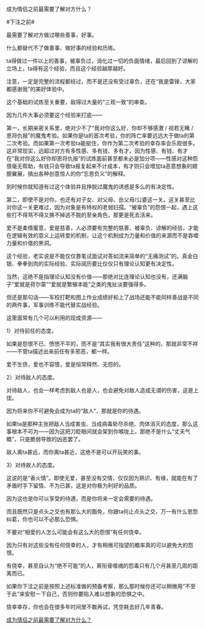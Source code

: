 成为情侣之前最需要了解对方什么？

#下注之前#

最需要了解对方做过哪些善事，好事。

什么都替代不了做善事、做好事的经验和历练。

ta得做过一件以上的善事，被辜负过，消化过一切的负面情绪，最后回到了谅解的立场上，ta得有这个经验，而且这个经验越厚越好。

注意，一定是完整的流程都经过，而不是还没有受过辜负，还在“我是雷锋，大家都感谢我”的美好体验中。

这个基础的试炼至关重要，敌得过大量的“三观一致”的审查。

因为几件大事必须要这个经验来打底——

第一，长期亲密关系里，绝对少不了“我对你这么好，你却不够感激 / 视若无睹 / 恩将仇报”的魔鬼考验。如果你是ta的首次考验，你的阵亡率要远远大于做ta的第二次考验。而如果第一次考验ta能挺住，你作为第二次考验的幸存率会乐观很多。这非常现实，远超过对方有多性感、多有钱、多有才。因为性感、有钱、有才在“我对你这么好你却恩将仇报”的试炼面前甚至都未必是加分项——性感对这种怨恨毫无帮助，有钱只会导致ta报复起来不计成本，有才则只会增加ta恶意想象的翅膀翼展，搞出各种创意惊人的你“忘恩负义”的解释。

到时候你就知道有过这个体验并且挣脱过魔鬼的诱惑是多么的有决定性。



第二，即使不是对你，也还有对子女、对父母、岳父母/公婆这一关。这关甚至比对你这一关更难过，因为对象是有特权的老弱妇孺。“被辜负”的怨恨一起，遇上这些打不得骂不得又换不掉逃不脱的至亲角色，那更是死去活来。

爱不是柔情蜜意，爱是慈善，人必须要有完整的慈善、被辜负、谅解的经验，才能在逻辑有效的意义上运转爱的机制，让这个机制成为力量和价值的来源而不是吞噬力量和价值的黑洞。

这个经验，老实说是不能仅仅靠笔试面试对答如流来简单的“无痛测试”的。真金白银、拳拳到肉的实际经验、实际阅历要比仅仅只有理论认知更有决定性。

当然，这绝不是指理论认知没有价值——那绝对比连理论认知也没有，还满脑子“爱就是荷尔蒙”“爱就是繁殖本能”之类的鬼扯淡要强得多。

但还是那句话——军校打靶和图上作业成绩好和上了战场还能不能同样善战是不同的两件事，军事训练不能代替实战经验。

这里面常有几个可以利用的现成资源——



1）对待前任的态度。

如果是怨恨不已、愤愤不平的，而不是“其实我有很大责任”这种的，那就非常不祥——不管ta描述出来前任有多邪恶，都一样。

爱不生债，爱也不容恨，爱是恒常释然、无怨的。



2）对待敌人的态度。

对待敌人，也会一样考虑到敌人也是人，也会避免对敌人造成无谓的伤害，这是上佳。

因为将来你不可避免会成为ta的“敌人”，那就是你的待遇。

如果ta是那种主张把敌人当成害虫、当成病毒斩尽杀绝、肉体消灭的态度，那么这事根本不可为——因为这把刀眨眼间就会架到你喉咙上。那绝不是什么“丈夫气概”，只是脆弱导致的凶恶罢了。

敌人离ta甚远，而你离ta甚近，这绝不是可以开玩笑的事。



3）对待故人的态度。

这说的是“香火情”。即使无爱，甚至没有交情，仅仅因为熟识、有缘，就能在有了矛盾时手下留情、不为已甚，这是对你极为利好的品质。

因为这也是你可以享受的待遇，而是你将来一定会需要的待遇。

而且既然只是点头之交也有那么大的豁免，你跟ta何止点头之交，万一有什么恩怨纠葛，你也可以不必那么恐惧。



不要对“相爱的人怎么可能会有这么大的怨恨”有任何侥幸。

因为只有对这些没有任何侥幸的人，才有稍微可指望的概率真的可以避免大的怨恨。

有侥幸，甚至自认为“绝不可能”的人，离衔骨噬魂的怨毒只有几个月甚至几周的距离而已。

如果你下注之前是按照上述标准做的预备考察，那么那时候你还可以稍微用“不至于此”来安慰一下自己，否则你要陷入难以想象的恐惧之中。

侥幸幸存，你也会在很多年时间里不敢再试，凭空耗去好几年青春。

[成为情侣之前最需要了解对方什么？](https://afdian.com/p/a1f79ecea81e11efb95252540025c377)
